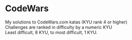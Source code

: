 # CodeWars
My solutions to CodeWars.com katas (KYU rank 4 or higher)<br> 
Challenges are ranked in difficulty by a numeric KYU<br>
Least difficult, 8 KYU, to most difficult, 1 KYU.
